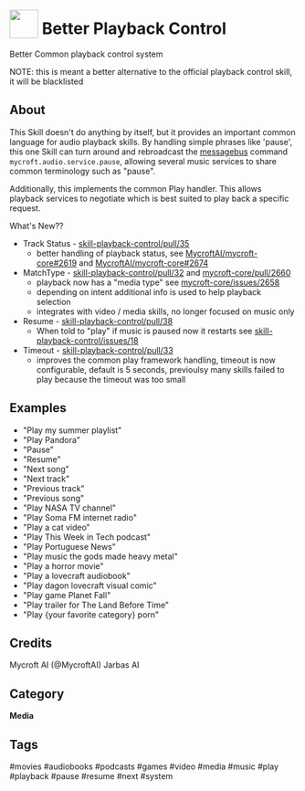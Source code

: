 # <img src='https://raw.githack.com/FortAwesome/Font-Awesome/master/svgs/solid/play.svg' card_color='#22a7f0' width='50' height='50' style='vertical-align:bottom'/> Better Playback Control
Better Common playback control system

NOTE: this is meant a better alternative to the official playback control skill, it will be blacklisted

## About
This Skill doesn't do anything by itself, but it provides an important common
language for audio playback skills.  By handling simple phrases like
'pause', this one Skill can turn around and rebroadcast the [messagebus](https://mycroft.ai/documentation/message-bus/)
command `mycroft.audio.service.pause`, allowing several music services to share
common terminology such as "pause".

Additionally, this implements the common Play handler.  This allows playback
services to negotiate which is best suited to play back a specific request.

What's New??
- Track Status - [skill-playback-control/pull/35](https://github.com/MycroftAI/skill-playback-control/pull/35)
    - better handling of playback status, see [MycroftAI/mycroft-core#2619](https://github.com/MycroftAI/mycroft-core/pull/2619) and [MycroftAI/mycroft-core#2674](https://github.com/MycroftAI/mycroft-core/pull/2674)
- MatchType - [skill-playback-control/pull/32](https://github.com/MycroftAI/skill-playback-control/pull/32) and [mycroft-core/pull/2660](https://github.com/MycroftAI/mycroft-core/pull/2660)
    - playback now has a "media type" see [mycroft-core/issues/2658](https://github.com/MycroftAI/mycroft-core/issues/2658)
    - depending on intent additional info is used to help playback selection
    - integrates with video / media skills, no longer focused on music only
- Resume - [skill-playback-control/pull/38](https://github.com/MycroftAI/skill-playback-control/pull/38)
    - When told to "play" if music is paused now it restarts see [skill-playback-control/issues/18](https://github.com/MycroftAI/skill-playback-control/issues/18)
- Timeout - [skill-playback-control/pull/33](https://github.com/MycroftAI/skill-playback-control/pull/33)
    - improves the common play framework handling, timeout is now configurable,
      default is 5 seconds, previoulsy many skills failed to play because 
      the timeout was too small


## Examples
* "Play my summer playlist"
* "Play Pandora"
* "Pause"
* "Resume"
* "Next song"
* "Next track"
* "Previous track"
* "Previous song"
* "Play NASA TV channel"
* "Play Soma FM internet radio"
* "Play a cat video"
* "Play This Week in Tech podcast"
* "Play Portuguese News"
* "Play music the gods made heavy metal"
* "Play a horror movie"
* "Play a lovecraft audiobook"
* "Play dagon lovecraft visual comic"
* "Play game Planet Fall"
* "Play trailer for The Land Before Time"
* "Play {your favorite category} porn"

## Credits
Mycroft AI (@MycroftAI)
Jarbas AI

## Category
**Media**

## Tags
#movies
#audiobooks
#podcasts
#games
#video
#media
#music
#play
#playback
#pause
#resume
#next
#system
